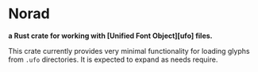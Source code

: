 # Norad

**a Rust crate for working with [Unified Font Object][ufo] files.**

This crate currently provides very minimal functionality for loading glyphs
from `.ufo` directories. It is expected to expand as needs require.
